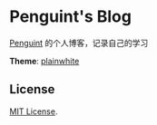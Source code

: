 # Penguint's Blog

[Penguint](https://github.com/Penguint) 的个人博客，记录自己的学习


**Theme**: [plainwhite](https://github.com/thelehhman/plainwhite-jekyll)

## License

 [MIT License](https://opensource.org/licenses/MIT).

